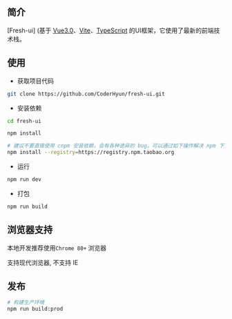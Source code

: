 ## 简介

[Fresh-ui] (基于 [Vue3.0](https://github.com/vuejs/vue-next)、[Vite](https://github.com/vitejs/vite)、[TypeScript](https://www.typescriptlang.org/)
的UI框架，它使用了最新的前端技术栈。

## 使用

- 获取项目代码

```bash
git clone https://github.com/CoderHyun/fresh-ui.git
```

- 安装依赖

```bash
cd fresh-ui

npm install

# 建议不要直接使用 cnpm 安装依赖，会有各种诡异的 bug。可以通过如下操作解决 npm 下载速度慢的问题
npm install --registry=https://registry.npm.taobao.org
```

- 运行

```bash
npm run dev
```

- 打包

```bash
npm run build
```

## 浏览器支持

本地开发推荐使用`Chrome 80+` 浏览器

支持现代浏览器, 不支持 IE


## 发布

```bash
# 构建生产环境
npm run build:prod
```


